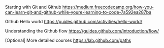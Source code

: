 Starting with Git and Github 
https://medium.freecodecamp.org/how-you-can-learn-git-and-github-while-youre-learning-to-code-7a592ea287ba

Github Hello world 
https://guides.github.com/activities/hello-world/

Understanding the Github flow 
https://guides.github.com/introduction/flow/

[Optional]
More detailed courses 
https://lab.github.com/paths
